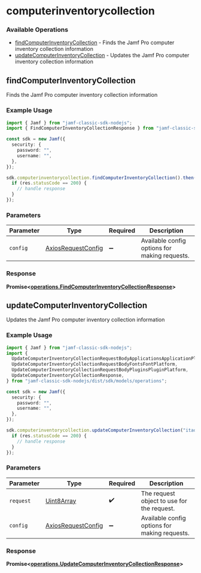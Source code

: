 # computerinventorycollection

### Available Operations

* [findComputerInventoryCollection](#findcomputerinventorycollection) - Finds the Jamf Pro computer inventory collection information
* [updateComputerInventoryCollection](#updatecomputerinventorycollection) - Updates the Jamf Pro computer inventory collection information

## findComputerInventoryCollection

Finds the Jamf Pro computer inventory collection information

### Example Usage

```typescript
import { Jamf } from "jamf-classic-sdk-nodejs";
import { FindComputerInventoryCollectionResponse } from "jamf-classic-sdk-nodejs/dist/sdk/models/operations";

const sdk = new Jamf({
  security: {
    password: "",
    username: "",
  },
});

sdk.computerinventorycollection.findComputerInventoryCollection().then((res: FindComputerInventoryCollectionResponse) => {
  if (res.statusCode == 200) {
    // handle response
  }
});
```

### Parameters

| Parameter                                                    | Type                                                         | Required                                                     | Description                                                  |
| ------------------------------------------------------------ | ------------------------------------------------------------ | ------------------------------------------------------------ | ------------------------------------------------------------ |
| `config`                                                     | [AxiosRequestConfig](https://axios-http.com/docs/req_config) | :heavy_minus_sign:                                           | Available config options for making requests.                |


### Response

**Promise<[operations.FindComputerInventoryCollectionResponse](../../models/operations/findcomputerinventorycollectionresponse.md)>**


## updateComputerInventoryCollection

Updates the Jamf Pro computer inventory collection information

### Example Usage

```typescript
import { Jamf } from "jamf-classic-sdk-nodejs";
import {
  UpdateComputerInventoryCollectionRequestBodyApplicationsApplicationPlatform,
  UpdateComputerInventoryCollectionRequestBodyFontsFontPlatform,
  UpdateComputerInventoryCollectionRequestBodyPluginsPluginPlatform,
  UpdateComputerInventoryCollectionResponse,
} from "jamf-classic-sdk-nodejs/dist/sdk/models/operations";

const sdk = new Jamf({
  security: {
    password: "",
    username: "",
  },
});

sdk.computerinventorycollection.updateComputerInventoryCollection("itaque".encode()).then((res: UpdateComputerInventoryCollectionResponse) => {
  if (res.statusCode == 200) {
    // handle response
  }
});
```

### Parameters

| Parameter                                                    | Type                                                         | Required                                                     | Description                                                  |
| ------------------------------------------------------------ | ------------------------------------------------------------ | ------------------------------------------------------------ | ------------------------------------------------------------ |
| `request`                                                    | [Uint8Array](../../models//.md)                              | :heavy_check_mark:                                           | The request object to use for the request.                   |
| `config`                                                     | [AxiosRequestConfig](https://axios-http.com/docs/req_config) | :heavy_minus_sign:                                           | Available config options for making requests.                |


### Response

**Promise<[operations.UpdateComputerInventoryCollectionResponse](../../models/operations/updatecomputerinventorycollectionresponse.md)>**


